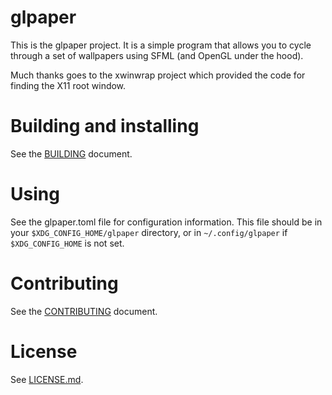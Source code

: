 # glpaper

This is the glpaper project. It is a simple program that allows you to cycle through
a set of wallpapers using SFML (and OpenGL under the hood).

Much thanks goes to the xwinwrap project which provided the code for finding the X11
root window. 

# Building and installing

See the [BUILDING](BUILDING.md) document.

# Using

See the glpaper.toml file for configuration information. This file should be in your `$XDG_CONFIG_HOME/glpaper` directory, or in `~/.config/glpaper` if `$XDG_CONFIG_HOME` is not set.

# Contributing

See the [CONTRIBUTING](CONTRIBUTING.md) document.

# License

See [LICENSE.md](LICENSE.md).